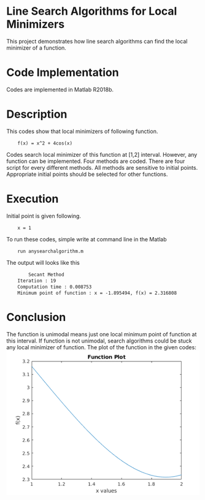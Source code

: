 # Line Search Algorithms for Local Minimizers
This project demonstrates how line search algorithms can find the local minimizer of a function.
# Code Implementation
Codes are implemented in Matlab R2018b.
# Description
This codes show that local minimizers of following function.
```
    f(x) = x^2 + 4cos(x)
```
Codes search local minimizer of this function at [1,2] interval. However, any function can be implemented. Four methods are coded. There are four script for every different methods. All methods are sensitive to initial points. Appropriate initial points should be selected for other functions. 
# Execution
Initial point is given following.
```
    x = 1
```
To run these codes, simple write at command line in the Matlab
```
    run anysearchalgorithm.m         
```
The output will looks like this
``` 
        Secant Method
    Iteration : 19
    Computation time : 0.008753
    Minimum point of function : x = -1.895494, f(x) = 2.316808
```
# Conclusion
The function is unimodal means just one local minimum point of function at this interval. If function is not unimodal, search algorithms could be stuck any local minimizer of function. The plot of the function in the given codes:
![plot](figures/plot.png)